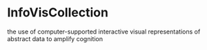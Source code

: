 # InfoVisCollection
the use of computer-supported interactive visual representations of abstract data to amplify cognition

